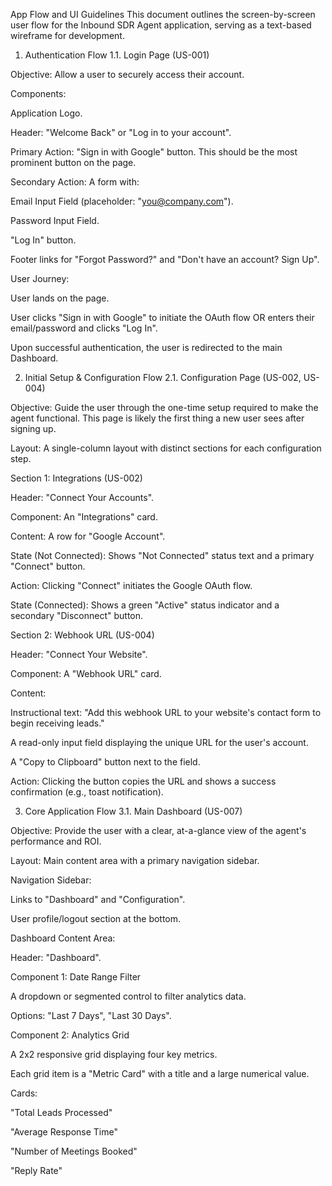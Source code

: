 App Flow and UI Guidelines
This document outlines the screen-by-screen user flow for the Inbound SDR Agent application, serving as a text-based wireframe for development.

1. Authentication Flow
   1.1. Login Page (US-001)

Objective: Allow a user to securely access their account.

Components:

Application Logo.

Header: "Welcome Back" or "Log in to your account".

Primary Action: "Sign in with Google" button. This should be the most prominent button on the page.

Secondary Action: A form with:

Email Input Field (placeholder: "you@company.com").

Password Input Field.

"Log In" button.

Footer links for "Forgot Password?" and "Don't have an account? Sign Up".

User Journey:

User lands on the page.

User clicks "Sign in with Google" to initiate the OAuth flow OR enters their email/password and clicks "Log In".

Upon successful authentication, the user is redirected to the main Dashboard.

2. Initial Setup & Configuration Flow
   2.1. Configuration Page (US-002, US-004)

Objective: Guide the user through the one-time setup required to make the agent functional. This page is likely the first thing a new user sees after signing up.

Layout: A single-column layout with distinct sections for each configuration step.

Section 1: Integrations (US-002)

Header: "Connect Your Accounts".

Component: An "Integrations" card.

Content: A row for "Google Account".

State (Not Connected): Shows "Not Connected" status text and a primary "Connect" button.

Action: Clicking "Connect" initiates the Google OAuth flow.

State (Connected): Shows a green "Active" status indicator and a secondary "Disconnect" button.

Section 2: Webhook URL (US-004)

Header: "Connect Your Website".

Component: A "Webhook URL" card.

Content:

Instructional text: "Add this webhook URL to your website's contact form to begin receiving leads."

A read-only input field displaying the unique URL for the user's account.

A "Copy to Clipboard" button next to the field.

Action: Clicking the button copies the URL and shows a success confirmation (e.g., toast notification).

3. Core Application Flow
   3.1. Main Dashboard (US-007)

Objective: Provide the user with a clear, at-a-glance view of the agent's performance and ROI.

Layout: Main content area with a primary navigation sidebar.

Navigation Sidebar:

Links to "Dashboard" and "Configuration".

User profile/logout section at the bottom.

Dashboard Content Area:

Header: "Dashboard".

Component 1: Date Range Filter

A dropdown or segmented control to filter analytics data.

Options: "Last 7 Days", "Last 30 Days".

Component 2: Analytics Grid

A 2x2 responsive grid displaying four key metrics.

Each grid item is a "Metric Card" with a title and a large numerical value.

Cards:

"Total Leads Processed"

"Average Response Time"

"Number of Meetings Booked"

"Reply Rate"
